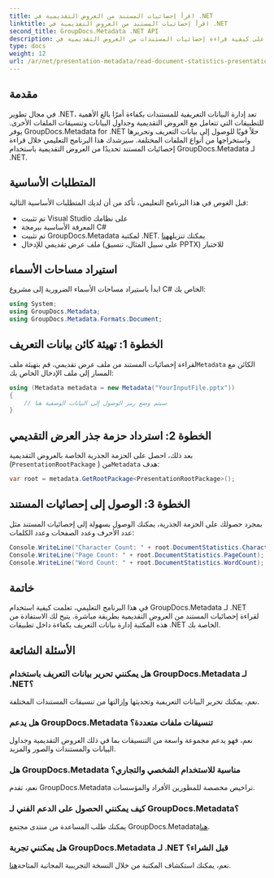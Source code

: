 ```yaml
---
title: اقرأ إحصائيات المستند من العروض التقديمية في .NET
linktitle: اقرأ إحصائيات المستند من العروض التقديمية في .NET
second_title: GroupDocs.Metadata .NET API
description: تعرف على كيفية قراءة إحصائيات المستندات من العروض التقديمية في .NET باستخدام GroupDocs.Metadata لإدارة بيانات التعريف بكفاءة.
type: docs
weight: 12
url: /ar/net/presentation-metadata/read-document-statistics-presentations/
---
```

## مقدمة
في مجال تطوير .NET، تعد إدارة البيانات التعريفية للمستندات بكفاءة أمرًا بالغ الأهمية للتطبيقات التي تتعامل مع العروض التقديمية وجداول البيانات وتنسيقات الملفات الأخرى. يوفر GroupDocs.Metadata for .NET حلاً قويًا للوصول إلى بيانات التعريف وتحريرها واستخراجها من أنواع الملفات المختلفة. سيرشدك هذا البرنامج التعليمي خلال قراءة إحصائيات المستند تحديدًا من العروض التقديمية باستخدام GroupDocs.Metadata لـ .NET.
## المتطلبات الأساسية
قبل الغوص في هذا البرنامج التعليمي، تأكد من أن لديك المتطلبات الأساسية التالية:
- تم تثبيت Visual Studio على نظامك
- المعرفة الأساسية ببرمجة C#
- تم تثبيت GroupDocs.Metadata لمكتبة .NET. يمكنك تنزيله[هنا](https://releases.groupdocs.com/metadata/net/)
- ملف عرض تقديمي للإدخال (على سبيل المثال، تنسيق PPTX) للاختبار

## استيراد مساحات الأسماء
ابدأ باستيراد مساحات الأسماء الضرورية إلى مشروع C# الخاص بك:
```csharp
using System;
using GroupDocs.Metadata;
using GroupDocs.Metadata.Formats.Document;
```
## الخطوة 1: تهيئة كائن بيانات التعريف
 لقراءة إحصائيات المستند من ملف عرض تقديمي، قم بتهيئة ملف`Metadata` الكائن مع المسار إلى ملف الإدخال الخاص بك:
```csharp
using (Metadata metadata = new Metadata("YourInputFile.pptx"))
{
    // سيتم وضع رمز الوصول إلى البيانات الوصفية هنا
}
```
## الخطوة 2: استرداد حزمة جذر العرض التقديمي
بعد ذلك، احصل على الحزمة الجذرية الخاصة بالعروض التقديمية (`PresentationRootPackage` ) من`Metadata` هدف:
```csharp
var root = metadata.GetRootPackage<PresentationRootPackage>();
```
## الخطوة 3: الوصول إلى إحصائيات المستند
بمجرد حصولك على الحزمة الجذرية، يمكنك الوصول بسهولة إلى إحصائيات المستند مثل عدد الأحرف وعدد الصفحات وعدد الكلمات:
```csharp
Console.WriteLine("Character Count: " + root.DocumentStatistics.CharacterCount);
Console.WriteLine("Page Count: " + root.DocumentStatistics.PageCount);
Console.WriteLine("Word Count: " + root.DocumentStatistics.WordCount);
```

## خاتمة
في هذا البرنامج التعليمي، تعلمت كيفية استخدام GroupDocs.Metadata لـ .NET لقراءة إحصائيات المستند من العروض التقديمية بطريقة مباشرة. يتيح لك الاستفادة من هذه المكتبة إدارة بيانات التعريف بكفاءة داخل تطبيقات .NET الخاصة بك.

## الأسئلة الشائعة
### هل يمكنني تحرير بيانات التعريف باستخدام GroupDocs.Metadata لـ .NET؟
نعم، يمكنك تحرير البيانات التعريفية وتحديثها وإزالتها من تنسيقات المستندات المختلفة.
### هل يدعم GroupDocs.Metadata تنسيقات ملفات متعددة؟
نعم، فهو يدعم مجموعة واسعة من التنسيقات بما في ذلك العروض التقديمية وجداول البيانات والمستندات والصور والمزيد.
### هل GroupDocs.Metadata مناسبة للاستخدام الشخصي والتجاري؟
نعم، تقدم GroupDocs.Metadata تراخيص مخصصة للمطورين الأفراد والمؤسسات.
### كيف يمكنني الحصول على الدعم الفني لـ GroupDocs.Metadata؟
 يمكنك طلب المساعدة من منتدى مجتمع GroupDocs.Metadata[هنا](https://forum.groupdocs.com/c/metadata/14).
### هل يمكنني تجربة GroupDocs.Metadata لـ .NET قبل الشراء؟
 نعم، يمكنك استكشاف المكتبة من خلال النسخة التجريبية المجانية المتاحة[هنا](https://releases.groupdocs.com/).